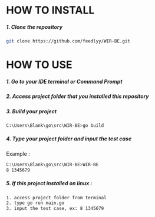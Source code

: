 # HOW TO INSTALL

##### 1. Clone the repository

```bash
git clone https://github.com/feedlyy/WIR-BE.git
```

# HOW TO USE

##### 1. Go to your IDE terminal or Command Prompt
##### 2. Access project folder that you installed this repository
##### 3. Build your project
```bash
C:\Users\Blank\go\src\WIR-BE>go build
```
##### 4. Type your project folder and input the test case
Example : 
```bash
C:\Users\Blank\go\src\WIR-BE>WIR-BE
8 1345679
```
##### 5. If this project installed on linux :
```bash
1. access project folder from terminal
2. type go run main.go
3. input the test case, ex: 8 1345679

